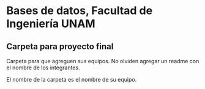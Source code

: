 # Bases de datos, Facultad de Ingeniería UNAM
## Carpeta para proyecto final
Carpeta para que agreguen sus equipos. No olviden agregar un readme con el nombre de los integrantes.

El nombre de la carpeta es el nombre de su equipo.
